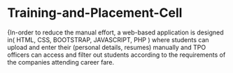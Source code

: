 # Training-and-Placement-Cell
{In-order to reduce the manual effort, a web-based application is designed in( HTML, CSS, BOOTSTRAP, JAVASCRIPT, PHP ) where students can upload and enter their (personal details, resumes) manually and TPO officers can access and filter out students according to the requirements of the companies attending career fare.
